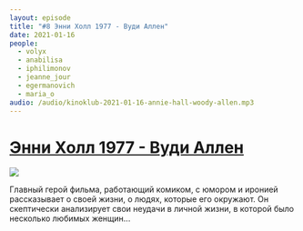 ```yaml
---
layout: episode
title: "#8 Энни Холл 1977 - Вуди Аллен"
date: 2021-01-16
people:
  - volyx
  - anabilisa
  - iphilimonov
  - jeanne_jour
  - egermanovich
  - maria_o
audio: /audio/kinoklub-2021-01-16-annie-hall-woody-allen.mp3
---
```


# [Энни Холл 1977 - Вуди Аллен](https://www.kinopoisk.ru/film/390/)

![](https://avatars.mds.yandex.net/get-kinopoisk-image/1900788/cc76652d-53ac-4d25-acf6-5df06a9be7f8/800x800)

Главный герой фильма, работающий комиком, с юмором и иронией рассказывает о своей жизни, о людях, которые его окружают. Он скептически анализирует свои неудачи в личной жизни, в которой было несколько любимых женщин...
